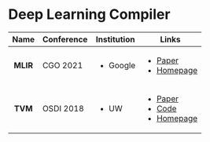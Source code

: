 # Deep Learning Compiler

|   Name   | Conference | Institution              | Links                                                                                                                                                                                                                                               |
| :------: | ---------- | ------------------------ | --------------------------------------------------------------------------------------------------------------------------------------------------------------------------------------------------------------------------------------------------- |
| **MLIR** | CGO 2021   | <ul><li>Google</li></ul> | <ul><li><a href="https://research.google/pubs/pub49988/">Paper</a></li><li><a href="https://mlir.llvm.org/">Homepage</a></li></ul>                                                                                                                  |
|  **TVM** | OSDI 2018  | <ul><li>UW</li></ul>     | <ul><li><a href="https://www.usenix.org/conference/osdi18/presentation/chen">Paper</a></li><li><a href="https://github.com/apache/tvm">Code</a></li><li><a href="https://www.usenix.org/conference/osdi18/presentation/chen">Homepage</a></li></ul> |
